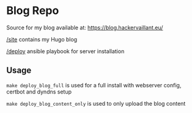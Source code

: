 # Blog Repo

Source for my blog available at: https://blog.hackervaillant.eu/

[/site](./site) contains my Hugo blog

[/deploy](./deploy) ansible playbook for server installation

## Usage

`make deploy_blog_full` is used for a full install with webserver config, certbot and dyndns setup

`make deploy_blog_content_only` is used to only upload the blog content
